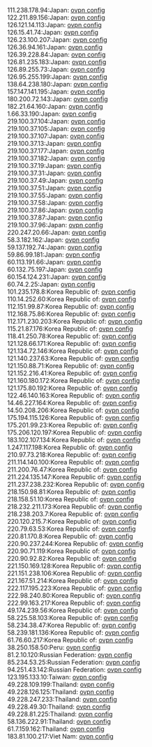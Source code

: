 111.238.178.94:Japan: [ovpn config](vpn/111_238_178_94.ovpn)  
122.211.89.156:Japan: [ovpn config](vpn/122_211_89_156.ovpn)  
126.121.14.113:Japan: [ovpn config](vpn/126_121_14_113.ovpn)  
126.15.41.74:Japan: [ovpn config](vpn/126_15_41_74.ovpn)  
126.23.100.207:Japan: [ovpn config](vpn/126_23_100_207.ovpn)  
126.36.94.161:Japan: [ovpn config](vpn/126_36_94_161.ovpn)  
126.39.228.84:Japan: [ovpn config](vpn/126_39_228_84.ovpn)  
126.81.235.183:Japan: [ovpn config](vpn/126_81_235_183.ovpn)  
126.89.255.73:Japan: [ovpn config](vpn/126_89_255_73.ovpn)  
126.95.255.199:Japan: [ovpn config](vpn/126_95_255_199.ovpn)  
138.64.238.180:Japan: [ovpn config](vpn/138_64_238_180.ovpn)  
157.147.141.195:Japan: [ovpn config](vpn/157_147_141_195.ovpn)  
180.200.72.143:Japan: [ovpn config](vpn/180_200_72_143.ovpn)  
182.21.64.160:Japan: [ovpn config](vpn/182_21_64_160.ovpn)  
1.66.33.190:Japan: [ovpn config](vpn/1_66_33_190.ovpn)  
219.100.37.104:Japan: [ovpn config](vpn/219_100_37_104.ovpn)  
219.100.37.105:Japan: [ovpn config](vpn/219_100_37_105.ovpn)  
219.100.37.107:Japan: [ovpn config](vpn/219_100_37_107.ovpn)  
219.100.37.13:Japan: [ovpn config](vpn/219_100_37_13.ovpn)  
219.100.37.177:Japan: [ovpn config](vpn/219_100_37_177.ovpn)  
219.100.37.182:Japan: [ovpn config](vpn/219_100_37_182.ovpn)  
219.100.37.19:Japan: [ovpn config](vpn/219_100_37_19.ovpn)  
219.100.37.31:Japan: [ovpn config](vpn/219_100_37_31.ovpn)  
219.100.37.49:Japan: [ovpn config](vpn/219_100_37_49.ovpn)  
219.100.37.51:Japan: [ovpn config](vpn/219_100_37_51.ovpn)  
219.100.37.55:Japan: [ovpn config](vpn/219_100_37_55.ovpn)  
219.100.37.58:Japan: [ovpn config](vpn/219_100_37_58.ovpn)  
219.100.37.86:Japan: [ovpn config](vpn/219_100_37_86.ovpn)  
219.100.37.87:Japan: [ovpn config](vpn/219_100_37_87.ovpn)  
219.100.37.96:Japan: [ovpn config](vpn/219_100_37_96.ovpn)  
220.247.20.66:Japan: [ovpn config](vpn/220_247_20_66.ovpn)  
58.3.182.162:Japan: [ovpn config](vpn/58_3_182_162.ovpn)  
59.137.192.74:Japan: [ovpn config](vpn/59_137_192_74.ovpn)  
59.86.99.181:Japan: [ovpn config](vpn/59_86_99_181.ovpn)  
60.113.191.66:Japan: [ovpn config](vpn/60_113_191_66.ovpn)  
60.132.75.197:Japan: [ovpn config](vpn/60_132_75_197.ovpn)  
60.154.124.231:Japan: [ovpn config](vpn/60_154_124_231.ovpn)  
60.74.2.25:Japan: [ovpn config](vpn/60_74_2_25.ovpn)  
101.235.178.8:Korea Republic of: [ovpn config](vpn/101_235_178_8.ovpn)  
110.14.252.60:Korea Republic of: [ovpn config](vpn/110_14_252_60.ovpn)  
112.151.99.87:Korea Republic of: [ovpn config](vpn/112_151_99_87.ovpn)  
112.168.75.86:Korea Republic of: [ovpn config](vpn/112_168_75_86.ovpn)  
112.171.230.203:Korea Republic of: [ovpn config](vpn/112_171_230_203.ovpn)  
115.21.87.176:Korea Republic of: [ovpn config](vpn/115_21_87_176.ovpn)  
118.41.250.78:Korea Republic of: [ovpn config](vpn/118_41_250_78.ovpn)  
121.128.66.171:Korea Republic of: [ovpn config](vpn/121_128_66_171.ovpn)  
121.134.72.146:Korea Republic of: [ovpn config](vpn/121_134_72_146.ovpn)  
121.140.237.63:Korea Republic of: [ovpn config](vpn/121_140_237_63.ovpn)  
121.150.88.71:Korea Republic of: [ovpn config](vpn/121_150_88_71.ovpn)  
121.152.216.41:Korea Republic of: [ovpn config](vpn/121_152_216_41.ovpn)  
121.160.180.172:Korea Republic of: [ovpn config](vpn/121_160_180_172.ovpn)  
121.175.80.192:Korea Republic of: [ovpn config](vpn/121_175_80_192.ovpn)  
122.46.140.163:Korea Republic of: [ovpn config](vpn/122_46_140_163.ovpn)  
14.46.227.164:Korea Republic of: [ovpn config](vpn/14_46_227_164.ovpn)  
14.50.208.206:Korea Republic of: [ovpn config](vpn/14_50_208_206.ovpn)  
175.194.115.126:Korea Republic of: [ovpn config](vpn/175_194_115_126.ovpn)  
175.201.99.23:Korea Republic of: [ovpn config](vpn/175_201_99_23.ovpn)  
175.206.120.197:Korea Republic of: [ovpn config](vpn/175_206_120_197.ovpn)  
183.102.107.134:Korea Republic of: [ovpn config](vpn/183_102_107_134.ovpn)  
1.247.117.198:Korea Republic of: [ovpn config](vpn/1_247_117_198.ovpn)  
210.97.73.218:Korea Republic of: [ovpn config](vpn/210_97_73_218.ovpn)  
211.114.140.100:Korea Republic of: [ovpn config](vpn/211_114_140_100.ovpn)  
211.200.76.47:Korea Republic of: [ovpn config](vpn/211_200_76_47.ovpn)  
211.224.135.147:Korea Republic of: [ovpn config](vpn/211_224_135_147.ovpn)  
211.237.238.232:Korea Republic of: [ovpn config](vpn/211_237_238_232.ovpn)  
218.150.98.81:Korea Republic of: [ovpn config](vpn/218_150_98_81.ovpn)  
218.158.51.10:Korea Republic of: [ovpn config](vpn/218_158_51_10.ovpn)  
218.232.211.173:Korea Republic of: [ovpn config](vpn/218_232_211_173.ovpn)  
218.238.203.7:Korea Republic of: [ovpn config](vpn/218_238_203_7.ovpn)  
220.120.215.7:Korea Republic of: [ovpn config](vpn/220_120_215_7.ovpn)  
220.79.63.53:Korea Republic of: [ovpn config](vpn/220_79_63_53.ovpn)  
220.81.170.8:Korea Republic of: [ovpn config](vpn/220_81_170_8.ovpn)  
220.90.237.244:Korea Republic of: [ovpn config](vpn/220_90_237_244.ovpn)  
220.90.71.119:Korea Republic of: [ovpn config](vpn/220_90_71_119.ovpn)  
220.90.92.82:Korea Republic of: [ovpn config](vpn/220_90_92_82.ovpn)  
221.150.169.128:Korea Republic of: [ovpn config](vpn/221_150_169_128.ovpn)  
221.151.238.106:Korea Republic of: [ovpn config](vpn/221_151_238_106.ovpn)  
221.167.51.214:Korea Republic of: [ovpn config](vpn/221_167_51_214.ovpn)  
222.117.195.223:Korea Republic of: [ovpn config](vpn/222_117_195_223.ovpn)  
222.98.240.80:Korea Republic of: [ovpn config](vpn/222_98_240_80.ovpn)  
222.99.163.217:Korea Republic of: [ovpn config](vpn/222_99_163_217.ovpn)  
49.174.239.56:Korea Republic of: [ovpn config](vpn/49_174_239_56.ovpn)  
58.225.58.103:Korea Republic of: [ovpn config](vpn/58_225_58_103.ovpn)  
58.234.38.47:Korea Republic of: [ovpn config](vpn/58_234_38_47.ovpn)  
58.239.181.136:Korea Republic of: [ovpn config](vpn/58_239_181_136.ovpn)  
61.76.60.217:Korea Republic of: [ovpn config](vpn/61_76_60_217.ovpn)  
38.250.158.50:Peru: [ovpn config](vpn/38_250_158_50.ovpn)  
81.2.10.120:Russian Federation: [ovpn config](vpn/81_2_10_120.ovpn)  
85.234.53.25:Russian Federation: [ovpn config](vpn/85_234_53_25.ovpn)  
94.251.43.142:Russian Federation: [ovpn config](vpn/94_251_43_142.ovpn)  
123.195.133.10:Taiwan: [ovpn config](vpn/123_195_133_10.ovpn)  
49.228.109.199:Thailand: [ovpn config](vpn/49_228_109_199.ovpn)  
49.228.126.125:Thailand: [ovpn config](vpn/49_228_126_125.ovpn)  
49.228.247.233:Thailand: [ovpn config](vpn/49_228_247_233.ovpn)  
49.228.49.30:Thailand: [ovpn config](vpn/49_228_49_30.ovpn)  
49.228.81.225:Thailand: [ovpn config](vpn/49_228_81_225.ovpn)  
58.136.222.91:Thailand: [ovpn config](vpn/58_136_222_91.ovpn)  
61.7.159.162:Thailand: [ovpn config](vpn/61_7_159_162.ovpn)  
183.81.100.217:Viet Nam: [ovpn config](vpn/183_81_100_217.ovpn)  
